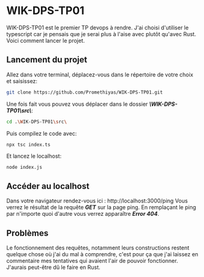 # WIK-DPS-TP01
WIK-DPS-TP01 est le premier TP devops à rendre. J'ai choisi d'utiliser le typescript car je pensais que je serai plus à l'aise avec plutôt qu'avec Rust. Voici comment lancer le projet.

## Lancement du projet

Allez dans votre terminal, déplacez-vous dans le répertoire de votre choix et saisissez:

```bash
git clone https://github.com/Promethiyas/WIK-DPS-TP01.git
```

Une fois fait vous pouvez vous déplacer dans le dossier ***\\WIK-DPS-TP01\src\\***:

```bash
cd .\WIK-DPS-TP01\src\
```

Puis compilez le code avec:

```bah
npx tsc index.ts
```

Et lancez le localhost:

```bash
node index.js
```

## Accéder au localhost

Dans votre navigateur rendez-vous ici : http://localhost:3000/ping
Vous verrez le résultat de la requête ***GET*** sur la page ping. En remplaçant le ping par n'importe quoi d'autre vous verrez apparaître ***Error 404***.


## Problèmes

Le fonctionnement des requêtes, notamment leurs constructions restent quelque chose où j'ai du mal à comprendre, c'est pour ça que j'ai laissez en commentaire mes tentatives qui avaient l'air de pouvoir fonctionner.
J'aurais peut-être dû le faire en Rust.

